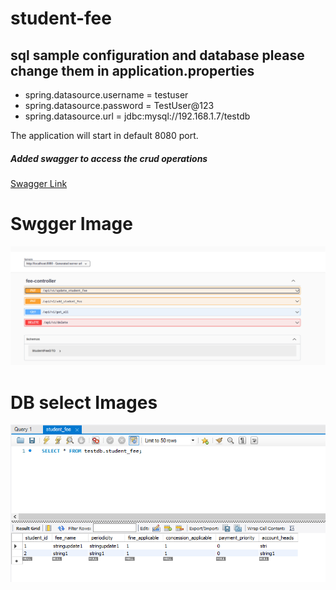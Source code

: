 # student-fee

## sql sample configuration and database please change them in application.properties
- spring.datasource.username = testuser
- spring.datasource.password = TestUser@123
- spring.datasource.url = jdbc:mysql://192.168.1.7/testdb

The application will start in default 8080 port.

##### Added swagger to access the crud operations 
[Swagger Link](http://localhost:8080/swagger-ui.html)


# Swgger Image
![](/images/Swagger.PNG)

# DB select Images
![](/images/DB%20select.PNG)

